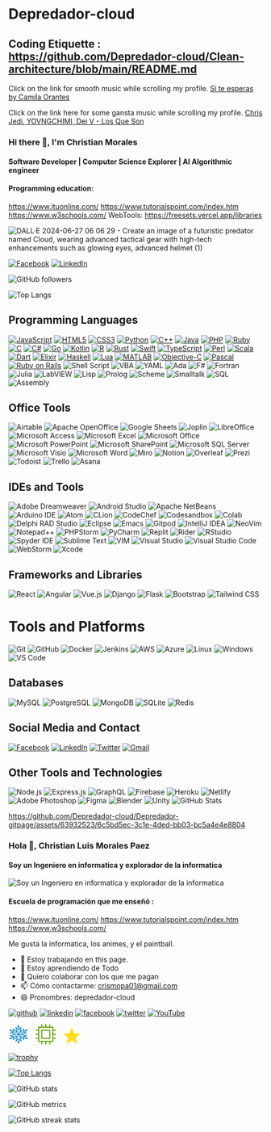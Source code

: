 # Depredador-cloud

## Coding Etiquette : https://github.com/Depredador-cloud/Clean-architecture/blob/main/README.md 

Click on the link for smooth music while scrolling my profile. 
[Si te esperas by Camila Orantes ](https://youtu.be/BtAm8DITKyI?si=zdrk_vdx4y_F7RQU)

Click on the link here for some gansta music while scrolling my profile. 
[Chris Jedi, YOVNGCHIMI, Dei V - Los Que Son](https://youtu.be/o3hebzdPWRQ?si=LsuQQCDuMQirri8f)

### Hi there 👋, I'm Christian Morales
#### Software Developer | Computer Science Explorer | AI Algorithmic engineer 
#### Programming education: 

https://www.ituonline.com/
https://www.tutorialspoint.com/index.htm
https://www.w3schools.com/
WebTools: https://freesets.vercel.app/libraries


![DALL·E 2024-06-27 06 06 29 - Create an image of a futuristic predator named Cloud, wearing advanced tactical gear with high-tech enhancements such as glowing eyes, advanced helmet (1)](https://github.com/Depredador-cloud/Depredador-gitpage/assets/63932523/571ced03-0a50-44e3-88d8-4748f472b478)

[![Facebook](https://img.shields.io/badge/Facebook-%231877F2.svg?logo=facebook&logoColor=white)](https://www.facebook.com/profile.php?id=100006291639953)
[![LinkedIn](https://img.shields.io/badge/LinkedIn-%230077B5.svg?logo=linkedin&logoColor=white)](https://www.linkedin.com/in/christian-luis-morales-paez-b69a951a7/)

![GitHub followers](https://img.shields.io/github/followers/depredador-cloud.svg?style=social&label=Follow&maxAge=2592000)

![Top Langs](https://github-readme-stats.vercel.app/api/top-langs/?username=depredador-cloud&theme=blue-green)

## Programming Languages

[![JavaScript](https://img.shields.io/badge/JavaScript-%23323330.svg?style=for-the-badge&logo=javascript&logoColor=%23F7DF1E)](https://github.com/Depredador-cloud/JavascriptBasic/blob/main/README.md)
[![HTML5](https://img.shields.io/badge/HTML5-%23E34F26.svg?style=for-the-badge&logo=html5&logoColor=white)](https://github.com/Depredador-cloud/HTML5-Basic/blob/main/README.md)
[![CSS3](https://img.shields.io/badge/CSS3-%231572B6.svg?style=for-the-badge&logo=css3&logoColor=white)](https://github.com/Depredador-cloud/Css3-Basic/blob/main/README.md)
[![Python](https://img.shields.io/badge/Python-%2314354C.svg?style=for-the-badge&logo=python&logoColor=white)](https://github.com/Depredador-cloud/Pythonintrodev_1.git)
[![C++](https://img.shields.io/badge/C%2B%2B-%2300599C.svg?style=for-the-badge&logo=c%2B%2B&logoColor=white)](https://github.com/Depredador-cloud/C---Basic/blob/main/README.md)
[![Java](https://img.shields.io/badge/Java-%23ED8B00.svg?style=for-the-badge&logo=java&logoColor=white)](https://github.com/Depredador-cloud/Java-Basic/blob/main/README.md)
[![PHP](https://img.shields.io/badge/PHP-%23777BB4.svg?style=for-the-badge&logo=php&logoColor=white)](https://github.com/Depredador-cloud/PHP-Basic/blob/main/README.md)
[![Ruby](https://img.shields.io/badge/Ruby-%23CC342D.svg?style=for-the-badge&logo=ruby&logoColor=white)](https://github.com/Depredador-cloud/Ruby-Basics/blob/main/README.md#why-ruby)
[![C](https://img.shields.io/badge/C-%2300599C.svg?style=for-the-badge&logo=c&logoColor=white)](https://github.com/Depredador-cloud/C-programming-basics/blob/main/README.md)
[![C#](https://img.shields.io/badge/C%23-%23239120.svg?style=for-the-badge&logo=c-sharp&logoColor=white)](https://github.com/Depredador-cloud/C-or-Csharp-basics/blob/main/README.md)
[![Go](https://img.shields.io/badge/Go-%2300ADD8.svg?style=for-the-badge&logo=go&logoColor=white)](https://github.com/Depredador-cloud/Go-or-Golang/blob/main/README.md)
[![Kotlin](https://img.shields.io/badge/Kotlin-%230095D5.svg?style=for-the-badge&logo=kotlin&logoColor=white)](https://github.com/Depredador-cloud/Kotlin-Basics/blob/main/README.md)
[![R](https://img.shields.io/badge/R-%23276DC3.svg?style=for-the-badge&logo=r&logoColor=white)](https://github.com/Depredador-cloud/R-studio-Basics/blob/main/README.md)
[![Rust](https://img.shields.io/badge/Rust-%23000000.svg?style=for-the-badge&logo=rust&logoColor=white)](https://github.com/Depredador-cloud/Rust-Basics/blob/main/README.md)
[![Swift](https://img.shields.io/badge/Swift-%23FA7343.svg?style=for-the-badge&logo=swift&logoColor=white)](https://github.com/Depredador-cloud/Swift-Basics-/blob/main/README.md)
[![TypeScript](https://img.shields.io/badge/TypeScript-%23007ACC.svg?style=for-the-badge&logo=typescript&logoColor=white)](https://github.com/Depredador-cloud/Typescript-basics/blob/main/README.md)
[![Perl](https://img.shields.io/badge/Perl-%2339457E.svg?style=for-the-badge&logo=perl&logoColor=white)](https://github.com/Depredador-cloud/Perl-Basics/blob/main/README.md)
[![Scala](https://img.shields.io/badge/Scala-%23DC322F.svg?style=for-the-badge&logo=scala&logoColor=white)](https://github.com/Depredador-cloud/Scala-Basics)
[![Dart](https://img.shields.io/badge/Dart-%230175C2.svg?style=for-the-badge&logo=dart&logoColor=white)](https://github.com/Depredador-cloud/Dart-Basics)
[![Elixir](https://img.shields.io/badge/Elixir-%234B275F.svg?style=for-the-badge&logo=elixir&logoColor=white)](https://github.com/Depredador-cloud/Elixir-Basics)
[![Haskell](https://img.shields.io/badge/Haskell-%235D4F85.svg?style=for-the-badge&logo=haskell&logoColor=white)](https://github.com/Depredador-cloud/Haskell-Basics)
[![Lua](https://img.shields.io/badge/Lua-%232C2D72.svg?style=for-the-badge&logo=lua&logoColor=white)](https://github.com/Depredador-cloud/Lua-Basics)
[![MATLAB](https://img.shields.io/badge/MATLAB-%23FF7200.svg?style=for-the-badge&logo=mathworks&logoColor=white)](https://github.com/Depredador-cloud/Mathlab-Basics)
[![Objective-C](https://img.shields.io/badge/Objective--C-%23387EB8.svg?style=for-the-badge&logo=apple&logoColor=white)](https://github.com/Depredador-cloud/Objective-C-basics/blob/main/README.md)
[![Pascal](https://img.shields.io/badge/Pascal-%2389E051.svg?style=for-the-badge&logo=pascal&logoColor=white)](https://github.com/Depredador-cloud/Pascal-Basics)
[![Ruby on Rails](https://img.shields.io/badge/Ruby_on_Rails-%23CC0000.svg?style=for-the-badge&logo=ruby-on-rails&logoColor=white)](https://github.com/Depredador-cloud/Ruby-on-rails-Basics/blob/main/README.md)
![Shell Script](https://img.shields.io/badge/Shell_Script-%23121011.svg?style=for-the-badge&logo=gnu-bash&logoColor=white)
![VBA](https://img.shields.io/badge/VBA-%23669CB3.svg?style=for-the-badge&logo=vba&logoColor=white)
![YAML](https://img.shields.io/badge/YAML-%23CB171E.svg?style=for-the-badge&logo=yaml&logoColor=white)
![Ada](https://img.shields.io/badge/Ada-%232D3B50.svg?style=for-the-badge&logo=ada&logoColor=white)
![F#](https://img.shields.io/badge/F%23-%230B0B0B.svg?style=for-the-badge&logo=f-sharp&logoColor=white)
![Fortran](https://img.shields.io/badge/Fortran-%23734F24.svg?style=for-the-badge&logo=fortran&logoColor=white)
![Julia](https://img.shields.io/badge/Julia-%237E10CC.svg?style=for-the-badge&logo=julia&logoColor=white)
![LabVIEW](https://img.shields.io/badge/LabVIEW-%23F4C300.svg?style=for-the-badge&logo=labview&logoColor=white)
![Lisp](https://img.shields.io/badge/Lisp-%23202520.svg?style=for-the-badge&logo=lisp&logoColor=white)
![Prolog](https://img.shields.io/badge/Prolog-%233F4A6F.svg?style=for-the-badge&logo=prolog&logoColor=white)
![Scheme](https://img.shields.io/badge/Scheme-%2348B0D8.svg?style=for-the-badge&logo=scheme&logoColor=white)
![Smalltalk](https://img.shields.io/badge/Smalltalk-%23547293.svg?style=for-the-badge&logo=smalltalk&logoColor=white)
![SQL](https://img.shields.io/badge/SQL-%23CC2927.svg?style=for-the-badge&logo=sql&logoColor=white)
![Assembly](https://img.shields.io/badge/Assembly-%235C2D91.svg?style=for-the-badge&logo=assembly&logoColor=white)



## Office Tools

![Airtable](https://img.shields.io/badge/Airtable-18BFFF?style=for-the-badge&logo=Airtable&logoColor=white)
![Apache OpenOffice](https://img.shields.io/badge/Apache_OpenOffice-0E85CD?style=for-the-badge&logo=ApacheOpenOffice&logoColor=white)
![Google Sheets](https://img.shields.io/badge/Google%20Sheets-34A853?style=for-the-badge&logo=google-sheets&logoColor=white)
![Joplin](https://img.shields.io/badge/Joplin-1071D3?style=for-the-badge&logo=joplin&logoColor=white)
![LibreOffice](https://img.shields.io/badge/LibreOffice-18A303?style=for-the-badge&logo=LibreOffice&logoColor=white)
![Microsoft Access](https://img.shields.io/badge/Microsoft_Access-A4373A?style=for-the-badge&logo=microsoft-access&logoColor=white)
![Microsoft Excel](https://img.shields.io/badge/Microsoft_Excel-217346?style=for-the-badge&logo=microsoft-excel&logoColor=white)
![Microsoft Office](https://img.shields.io/badge/Microsoft_Office-D83B01?style=for-the-badge&logo=microsoft-office&logoColor=white)
![Microsoft PowerPoint](https://img.shields.io/badge/Microsoft_PowerPoint-B7472A?style=for-the-badge&logo=microsoft-powerpoint&logoColor=white)
![Microsoft SharePoint](https://img.shields.io/badge/Microsoft_SharePoint-0078D4?style=for-the-badge&logo=microsoft-sharepoint&logoColor=white)
![Microsoft SQL Server](https://img.shields.io/badge/Microsoft_SQL_Server-CC2927?style=for-the-badge&logo=microsoft-sql-server&logoColor=white)
![Microsoft Visio](https://img.shields.io/badge/Microsoft_Visio-3955A3?style=for-the-badge&logo=microsoft-visio&logoColor=white)
![Microsoft Word](https://img.shields.io/badge/Microsoft_Word-2B579A?style=for-the-badge&logo=microsoft-word&logoColor=white)
![Miro](https://img.shields.io/badge/Miro-050038?style=for-the-badge&logo=Miro&logoColor=white)
![Notion](https://img.shields.io/badge/Notion-000000?style=for-the-badge&logo=notion&logoColor=white)
![Overleaf](https://img.shields.io/badge/Overleaf-47A141?style=for-the-badge&logo=Overleaf&logoColor=white)
![Prezi](https://img.shields.io/badge/Prezi-3181FF?style=for-the-badge&logo=prezi&logoColor=white)
![Todoist](https://img.shields.io/badge/Todoist-E44332?style=for-the-badge&logo=todoist&logoColor=white)
![Trello](https://img.shields.io/badge/Trello-0052CC?style=for-the-badge&logo=trello&logoColor=white)
![Asana](https://img.shields.io/badge/Asana-273347?style=for-the-badge&logo=asana&logoColor=white)

## IDEs and Tools

![Adobe Dreamweaver](https://img.shields.io/badge/Adobe%20Dreamweaver-072401?style=for-the-badge&logo=Adobe%20Dreamweaver&logoColor=34F400)
![Android Studio](https://img.shields.io/badge/Android_Studio-3DDC84?style=for-the-badge&logo=android-studio&logoColor=white)
![Apache NetBeans](https://img.shields.io/badge/apache%20netbeans-1B6AC6?style=for-the-badge&logo=apache%20netbeans%20IDE&logoColor=white)
![Arduino IDE](https://img.shields.io/badge/Arduino_IDE-00979D?style=for-the-badge&logo=arduino&logoColor=white)
![Atom](https://img.shields.io/badge/Atom-66595C?style=for-the-badge&logo=Atom&logoColor=white)
![CLion](https://img.shields.io/badge/CLion-000000?style=for-the-badge&logo=clion&logoColor=white)
![CodeChef](https://img.shields.io/badge/-CodeChef-5B4638?style=for-the-badge&logo=CodeChef&logoColor=white)
![Codesandbox](https://img.shields.io/badge/Codesandbox-000000?style=for-the-badge&logo=CodeSandbox&logoColor=white)
![Colab](https://img.shields.io/badge/Colab-F9AB00?style=for-the-badge&logo=googlecolab&color=525252)
![Delphi RAD Studio](https://img.shields.io/badge/Delphi_RAD_Studio-B22222?style=for-the-badge&logo=delphi&logoColor=white)
![Eclipse](https://img.shields.io/badge/Eclipse-2C2255?style=for-the-badge&logo=eclipse&logoColor=white)
![Emacs](https://img.shields.io/badge/Emacs-%237F5AB6.svg?&style=for-the-badge&logo=gnu-emacs&logoColor=white)
![Gitpod](https://img.shields.io/badge/Gitpod-000000?style=for-the-badge&logo=gitpod&logoColor=#FFAE33)
![IntelliJ IDEA](https://img.shields.io/badge/IntelliJ_IDEA-000000.svg?style=for-the-badge&logo=intellij-idea&logoColor=white)
![NeoVim](https://img.shields.io/badge/NeoVim-%2357A143.svg?&style=for-the-badge&logo=neovim&logoColor=white)
![Notepad++](https://img.shields.io/badge/Notepad++-90E59A.svg?style=for-the-badge&logo=notepad%2B%2B&logoColor=black)
![PHPStorm](http://img.shields.io/badge/-PHPStorm-181717?style=for-the-badge&logo=phpstorm&logoColor=white)
![PyCharm](https://img.shields.io/badge/PyCharm-000000.svg?&style=for-the-badge&logo=PyCharm&logoColor=white)
![Replit](https://img.shields.io/badge/replit-667881?style=for-the-badge&logo=replit&logoColor=white)
![Rider](https://img.shields.io/badge/Rider-000000?style=for-the-badge&logo=Rider&logoColor=white)
![RStudio](https://img.shields.io/badge/RStudio-75AADB?style=for-the-badge&logo=RStudio&logoColor=white)
![Spyder IDE](https://img.shields.io/badge/Spyder%20Ide-FF0000?style=for-the-badge&logo=spyder%20ide&logoColor=white)
![Sublime Text](https://img.shields.io/badge/sublime_text-%23575757.svg?&style=for-the-badge&logo=sublime-text&logoColor=important)
![VIM](https://img.shields.io/badge/VIM-%2311AB00.svg?&style=for-the-badge&logo=vim&logoColor=white)
![Visual Studio](https://img.shields.io/badge/Visual_Studio-5C2D91?style=for-the-badge&logo=visual%20studio&logoColor=white)
![Visual Studio Code](https://img.shields.io/badge/Visual_Studio_Code-0078D4?style=for-the-badge&logo=visual%20studio%20code&logoColor=white)
![WebStorm](https://img.shields.io/badge/WebStorm-000000?style=for-the-badge&logo=WebStorm&logoColor=white)
![Xcode](https://img.shields.io/badge/Xcode-007ACC?style=for-the-badge&logo=Xcode&logoColor=white)

## Frameworks and Libraries

![React](https://img.shields.io/badge/React-%2320232a.svg?style=for-the-badge&logo=react&logoColor=%2361DAFB)
![Angular](https://img.shields.io/badge/Angular-%23DD0031.svg?style=for-the-badge&logo=angular&logoColor=white)
![Vue.js](https://img.shields.io/badge/Vue.js-%2335495e.svg?style=for-the-badge&logo=vue.js&logoColor=%234FC08D)
![Django](https://img.shields.io/badge/Django-%23092E20.svg?style=for-the-badge&logo=django&logoColor=white)
![Flask](https://img.shields.io/badge/Flask-%23000.svg?style=for-the-badge&logo=flask&logoColor=white)
![Bootstrap](https://img.shields.io/badge/Bootstrap-%23563D7C.svg?style=for-the-badge&logo=bootstrap&logoColor=white)
![Tailwind CSS](https://img.shields.io/badge/Tailwind_CSS-%2338B2AC.svg?style=for-the-badge&logo=tailwind-css&logoColor=white)

# Tools and Platforms

![Git](https://img.shields.io/badge/Git-%23F05033.svg?style=for-the-badge&logo=git&logoColor=white)
![GitHub](https://img.shields.io/badge/GitHub-%23121011.svg?style=for-the-badge&logo=github&logoColor=white)
![Docker](https://img.shields.io/badge/Docker-%230db7ed.svg?style=for-the-badge&logo=docker&logoColor=white)
![Jenkins](https://img.shields.io/badge/Jenkins-%232C5263.svg?style=for-the-badge&logo=jenkins&logoColor=white)
![AWS](https://img.shields.io/badge/Amazon_AWS-%23232F3E.svg?style=for-the-badge&logo=amazon-aws&logoColor=white)
![Azure](https://img.shields.io/badge/Microsoft_Azure-%230072C6.svg?style=for-the-badge&logo=microsoft-azure&logoColor=white)
![Linux](https://img.shields.io/badge/Linux-%23FCC624.svg?style=for-the-badge&logo=linux&logoColor=black)
![Windows](https://img.shields.io/badge/Windows-%230078D6.svg?style=for-the-badge&logo=windows&logoColor=white)
![VS Code](https://img.shields.io/badge/VS_Code-%23007ACC.svg?style=for-the-badge&logo=visual-studio-code&logoColor=white)

## Databases
![MySQL](https://img.shields.io/badge/MySQL-%2300f.svg?style=for-the-badge&logo=mysql&logoColor=white)
![PostgreSQL](https://img.shields.io/badge/PostgreSQL-%23336791.svg?style=for-the-badge&logo=postgresql&logoColor=white)
![MongoDB](https://img.shields.io/badge/MongoDB-%2347A248.svg?style=for-the-badge&logo=mongodb&logoColor=white)
![SQLite](https://img.shields.io/badge/SQLite-%23003B57.svg?style=for-the-badge&logo=sqlite&logoColor=white)
![Redis](https://img.shields.io/badge/Redis-%23DC382D.svg?style=for-the-badge&logo=redis&logoColor=white)

## Social Media and Contact

[![Facebook](https://img.shields.io/badge/Facebook-%231877F2.svg?style=for-the-badge&logo=facebook&logoColor=white)](https://www.facebook.com/profile.php?id=100006291639953)
[![LinkedIn](https://img.shields.io/badge/LinkedIn-%230077B5.svg?style=for-the-badge&logo=linkedin&logoColor=white)](https://www.linkedin.com/in/christian-luis-morales-paez-b69a951a7/)
[![Twitter](https://img.shields.io/badge/Twitter-%231DA1F2.svg?style=for-the-badge&logo=twitter&logoColor=white)](https://x.com/wildnewshunter)
[![Gmail](https://img.shields.io/badge/Gmail-D14836?style=for-the-badge&logo=gmail&logoColor=white)](mailto:crismopa01@gmail.com)

## Other Tools and Technologies

![Node.js](https://img.shields.io/badge/Node.js-%23339933.svg?style=for-the-badge&logo=nodedotjs&logoColor=white)
![Express.js](https://img.shields.io/badge/Express.js-%23404d59.svg?style=for-the-badge&logo=express&logoColor=%2361DAFB)
![GraphQL](https://img.shields.io/badge/GraphQL-E10098?style=for-the-badge&logo=graphql&logoColor=white)
![Firebase](https://img.shields.io/badge/Firebase-ffca28?style=for-the-badge&logo=firebase&logoColor=black)
![Heroku](https://img.shields.io/badge/Heroku-430098?style=for-the-badge&logo=heroku&logoColor=white)
![Netlify](https://img.shields.io/badge/Netlify-%2300C7B7.svg?style=for-the-badge&logo=netlify&logoColor=white)
![Adobe Photoshop](https://img.shields.io/badge/Adobe%20Photoshop-%2331A8FF.svg?style=for-the-badge&logo=adobe-photoshop&logoColor=white)
![Figma](https://img.shields.io/badge/Figma-%23F24E1E.svg?style=for-the-badge&logo=figma&logoColor=white)
![Blender](https://img.shields.io/badge/Blender-%23F5792A.svg?style=for-the-badge&logo=blender&logoColor=white)
![Unity](https://img.shields.io/badge/Unity-%23000000.svg?style=for-the-badge&logo=unity&logoColor=white)
![GitHub Stats](https://github-readme-stats.vercel.app/api?username=depredador-cloud&show_icons=true&count_private=true)  



https://github.com/Depredador-cloud/Depredador-gitpage/assets/63932523/6c5bd5ec-3c1e-4ded-bb03-bc5a4e4e8804



### Hola 👋, Christian Luis Morales Paez
#### Soy un Ingeniero en informatica y explorador de la informatica
![Soy un Ingeniero en informatica y explorador de la informatica](https://github.com/Depredador-cloud/Depredador-gitpage)

#### Escuela de programación que me enseñó : 

https://www.ituonline.com/
https://www.tutorialspoint.com/index.htm
https://www.w3schools.com/

Me gusta la informatica, los animes, y el paintball. 

- 🔭 Estoy trabajando en this page. 
- 🌱 Estoy aprendiendo de Todo 
- 👯 Quiero colaborar con los que me pagan 
- 📫 Cómo contactarme: crismopa01@gmail.com 
- 😄 Pronombres: depredador-cloud 


[<img src='https://cdn.jsdelivr.net/npm/simple-icons@3.0.1/icons/github.svg' alt='github' height='40'>](https://github.com/depredador-cloud)  [<img src='https://cdn.jsdelivr.net/npm/simple-icons@3.0.1/icons/linkedin.svg' alt='linkedin' height='40'>](https://www.linkedin.com/in/https://www.linkedin.com/in/christian-luis-morales-paez-b69a951a7//)  [<img src='https://cdn.jsdelivr.net/npm/simple-icons@3.0.1/icons/facebook.svg' alt='facebook' height='40'>](https://www.facebook.com/https://www.facebook.com/profile.php?id=100006291639953)  [<img src='https://cdn.jsdelivr.net/npm/simple-icons@3.0.1/icons/twitter.svg' alt='twitter' height='40'>](https://twitter.com/https://x.com/wildnewshunter)  [<img src='https://cdn.jsdelivr.net/npm/simple-icons@3.0.1/icons/youtube.svg' alt='YouTube' height='40'>](https://www.youtube.com/channel/https://www.youtube.com/channel/UC7TtFZupCxVSqkIZ-sz5mYQ)  

<a href='https://archiveprogram.github.com/'><img src='https://raw.githubusercontent.com/acervenky/animated-github-badges/master/assets/acbadge.gif' width='40' height='40'></a> <a href='https://docs.github.com/en/developers'><img src='https://raw.githubusercontent.com/acervenky/animated-github-badges/master/assets/devbadge.gif' width='40' height='40'></a> <a href='https://stars.github.com/'><img src='https://raw.githubusercontent.com/acervenky/animated-github-badges/master/assets/starbadge.gif' width='35' height='35'></a> 

[![trophy](https://github-profile-trophy.vercel.app/?username=depredador-cloud)](https://github.com/ryo-ma/github-profile-trophy)

[![Top Langs](https://github-readme-stats.vercel.app/api/top-langs/?username=depredador-cloud)](https://github.com/anuraghazra/github-readme-stats)

![GitHub stats](https://github-readme-stats.vercel.app/api?username=depredador-cloud&show_icons=true&count_private=true)  

![GitHub metrics](https://metrics.lecoq.io/depredador-cloud)  

![GitHub streak stats](https://streak-stats.demolab.com/?user=depredador-cloud)  

